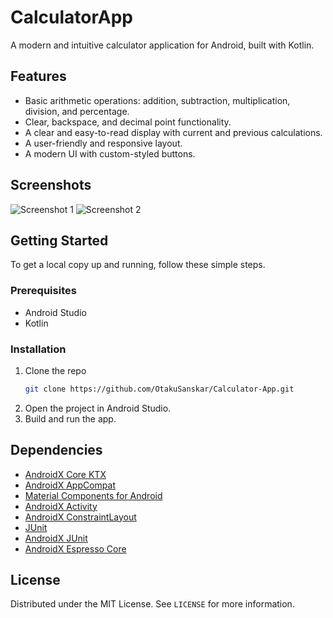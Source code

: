 # CalculatorApp

A modern and intuitive calculator application for Android, built with Kotlin.

## Features

*   Basic arithmetic operations: addition, subtraction, multiplication, division, and percentage.
*   Clear, backspace, and decimal point functionality.
*   A clear and easy-to-read display with current and previous calculations.
*   A user-friendly and responsive layout.
*   A modern UI with custom-styled buttons.

## Screenshots

![Screenshot 1](<https://drive.google.com/file/d/1JifFgsdc6fSjhAMLbAVsYXZDXHajeyRm/view?usp=sharing>)
![Screenshot 2](https://drive.google.com/file/d/1D80mHoIzP5JYsELRyhPUNA0D4C_RjSd6/view?usp=sharing)

## Getting Started

To get a local copy up and running, follow these simple steps.

### Prerequisites

*   Android Studio
*   Kotlin

### Installation

1.  Clone the repo
    ```sh
    git clone https://github.com/OtakuSanskar/Calculator-App.git
    ```
2.  Open the project in Android Studio.
3.  Build and run the app.

## Dependencies

*   [AndroidX Core KTX](https://developer.android.com/kotlin/ktx)
*   [AndroidX AppCompat](https://developer.android.com/jetpack/androidx/releases/appcompat)
*   [Material Components for Android](https://material.io/develop/android/docs/getting-started)
*   [AndroidX Activity](https://developer.android.com/jetpack/androidx/releases/activity)
*   [AndroidX ConstraintLayout](https://developer.android.com/jetpack/androidx/releases/constraintlayout)
*   [JUnit](https://junit.org/junit5/)
*   [AndroidX JUnit](https://developer.android.com/training/testing/junit-runner)
*   [AndroidX Espresso Core](https://developer.android.com/training/testing/espresso)

## License

Distributed under the MIT License. See `LICENSE` for more information.
